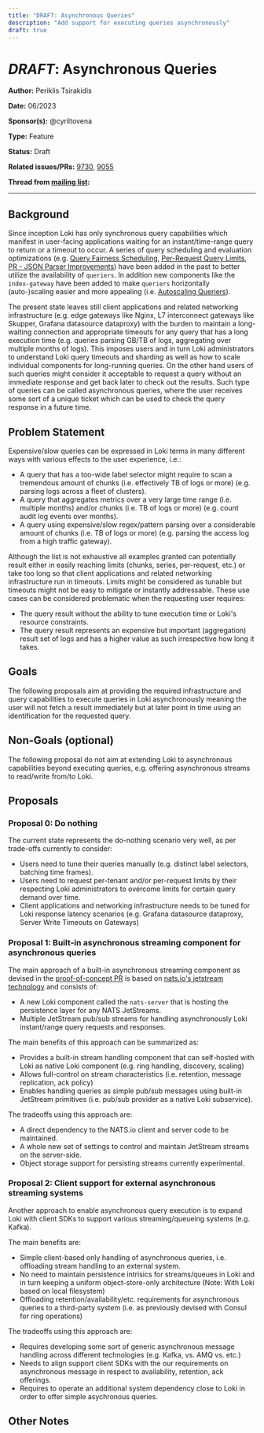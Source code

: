 ```yaml
---
title: "DRAFT: Asynchronous Queries"
description: "Add support for executing queries asynchronously"
draft: true
---
```


# _DRAFT_: Asynchronous Queries

**Author:** Periklis Tsirakidis

**Date:** 06/2023

**Sponsor(s):** @cyriltovena

**Type:** Feature

**Status:** Draft

**Related issues/PRs:** [9730](https://github.com/grafana/loki/pull/9730), [9055](https://github.com/grafana/loki/pull/9055)

**Thread from [mailing list](https://groups.google.com/forum/#!forum/lokiproject):**

---

## Background

Since inception Loki has only synchronous query capabilities which manifest in user-facing applications waiting for an instant/time-range query to return or a timeout to occur. A series of query scheduling and evaluation optimizations (e.g. [Query Fairness Scheduling](./0003-QueryFairnessInScheduler.md), [Per-Request Query Limits](https://github.com/grafana/loki/pull/8727), [PR - JSON Parser Improvements](https://github.com/grafana/loki/pull/7723)) have been added in the past to better utilize the availability of `queriers`. In addition new components like the `index-gateway` have been added to make `queriers` horizontally (auto-)scaling easier and more appealing (i.e. [Autoscaling Queriers](../../operations/autoscaling_queries.md)).

The present state leaves still client applications and related networking infrastructure (e.g. edge gateways like Nginx, L7 interconnect gateways like Skupper, Grafana datasource dataproxy) with the burden to maintain a long-waiting connection and appropriate timeouts for any query that has a long execution time (e.g. queries parsing GB/TB of logs, aggregating over multiple months of logs). This imposes users and in turn Loki administrators to understand Loki query timeouts and sharding as well as how to scale individual components for long-running queries. On the other hand users of such queries might consider it acceptable to request a query without an immediate response and get back later to check out the results. Such type of queries can be called asynchronous queries, where the user receives some sort of a unique ticket which can be used to check the query response in a future time.

## Problem Statement

Expensive/slow queries can be expressed in Loki terms in many different ways with various effects to the user experience, i.e.:

* A query that has a too-wide label selector might require to scan a tremendous amount of chunks (i.e. effectively TB of logs or more) (e.g. parsing logs across a fleet of clusters).
* A query that aggregates metrics over a very large time range (i.e. multiple months) and/or chunks (i.e. TB of logs or more) (e.g. count audit log events over months).
* A query using expensive/slow regex/pattern parsing over a considerable amount of chunks (i.e. TB of logs or more) (e.g. parsing the access log from a high traffic gateway).

Although the list is not exhaustive all examples granted can potentially result either in easily reaching limits (chunks, series, per-request, etc.) or take too long so that client applications and related networking infrastructure run in timeouts. Limits might be considered as tunable but timeouts might not be easy to mitigate or instantly addressable. These use cases can be considered problematic when the requesting user requires:

* The query result without the ability to tune execution time or Loki's resource constraints.
* The query result represents an expensive but important (aggregation) result set of logs and has a higher value as such irrespective how long it takes.

## Goals

The following proposals aim at providing the required infrastructure and query capabilities to execute queries in Loki asynchronously meaning the user will not fetch a result immediately but at later point in time using an identification for the requested query.

## Non-Goals (optional)

The following proposal do not aim at extending Loki to asynchronous capabilities beyond executing queries, e.g. offering asynchronous streams to read/write from/to Loki.

## Proposals

### Proposal 0: Do nothing

The current state represents the do-nothing scenario very well, as per trade-offs currently to consider:

* Users need to tune their queries manually (e.g. distinct label selectors, batching time frames).
* Users need to request per-tenant and/or per-request limits by their respecting Loki administrators to overcome limits for certain query demand over time.
* Client applications and networking infrastructure needs to be tuned for Loki response latency scenarios (e.g. Grafana datasource dataproxy, Server Write Timeouts on Gateways)

### Proposal 1: Built-in asynchronous streaming component for asynchronous queries

The main approach of a built-in asynchronous streaming component as devised in the [proof-of-concept PR](https://github.com/grafana/loki/pull/9730) is based on [nats.io's jetstream technology](https://nats.io/) and consists of:

- A new Loki component called the `nats-server` that is hosting the persistence layer for any NATS JetStreams.
- Multiple JetStream pub/sub streams for handling asynchronously Loki instant/range query requests and responses.

The main benefits of this approach can be summarized as:

- Provides a built-in stream handling component that can self-hosted with Loki as native Loki component (e.g. ring handling, discovery, scaling)
- Allows full-control on stream characteristics (i.e. retention, message replication, ack policy)
- Enables handling queries as simple pub/sub messages using built-in JetStream primitives (i.e. pub/sub provider as a native Loki subservice).

The tradeoffs using this approach are:

- A direct dependency to the NATS.io client and server code to be maintained.
- A whole new set of settings to control and maintain JetStream streams on the server-side.
- Object storage support for persisting streams currently experimental.

### Proposal 2: Client support for external asynchronous streaming systems

Another approach to enable asynchronous query execution is to expand Loki with client SDKs to support various streaming/queueing systems (e.g. Kafka).

The main benefits are:

- Simple client-based only handling of asynchronous queries, i.e. offloading stream handling to an external system.
- No need to maintain persistence intrisics for streams/queues in Loki and in turn keeping a uniform object-store-only architecture (Note: With Loki based on local filesystem)
- Offloading retention/availability/etc. requirements for asynchronous queries to a third-party system (i.e. as previously devised with Consul for ring operations)

The tradeoffs using this approach are:

- Requires developing some sort of generic asynchronous message handling across different technologies (e.g. Kafka, vs. AMQ vs. etc.)
- Needs to align support client SDKs with the our requirements on asynchronous message in respect to availability, retention, ack offerings.
- Requires to operate an additional system dependency close to Loki in order to offer simple asychronous queries.

## Other Notes
